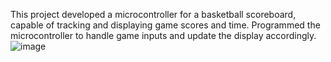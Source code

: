  This project developed a microcontroller for a basketball scoreboard, capable of tracking and displaying game scores and time. Programmed the microcontroller to handle game inputs and update the display accordingly.
 ![image](https://github.com/2XD3/Basketball-scoreboard-Microcontroller-/assets/167339506/1a60fec7-8aea-4b9a-ab81-709267aac4e0)
